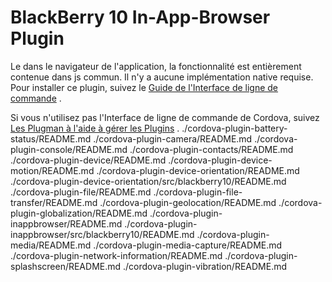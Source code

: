 <!---
 license: Licensed to the Apache Software Foundation (ASF) under one
         or more contributor license agreements.  See the NOTICE file
         distributed with this work for additional information
         regarding copyright ownership.  The ASF licenses this file
         to you under the Apache License, Version 2.0 (the
         "License"); you may not use this file except in compliance
         with the License.  You may obtain a copy of the License at

           http://www.apache.org/licenses/LICENSE-2.0

         Unless required by applicable law or agreed to in writing,
         software distributed under the License is distributed on an
         "AS IS" BASIS, WITHOUT WARRANTIES OR CONDITIONS OF ANY
         KIND, either express or implied.  See the License for the
         specific language governing permissions and limitations
         under the License.
-->

# BlackBerry 10 In-App-Browser Plugin

Le dans le navigateur de l'application, la fonctionnalité est entièrement contenue dans js commun. Il n'y a aucune
implémentation native requise. Pour installer ce plugin, suivez
le [Guide de l'Interface de ligne de commande](http://cordova.apache.org/docs/en/edge/guide_cli_index.md.html#The%20Command-line%20Interface)
.

Si vous n'utilisez pas l'Interface de ligne de commande de Cordova,
suivez [Les Plugman à l'aide à gérer les Plugins](http://cordova.apache.org/docs/en/edge/guide_plugin_ref_plugman.md.html)
. ./cordova-plugin-battery-status/README.md ./cordova-plugin-camera/README.md ./cordova-plugin-console/README.md
./cordova-plugin-contacts/README.md ./cordova-plugin-device/README.md ./cordova-plugin-device-motion/README.md
./cordova-plugin-device-orientation/README.md ./cordova-plugin-device-orientation/src/blackberry10/README.md
./cordova-plugin-file/README.md ./cordova-plugin-file-transfer/README.md ./cordova-plugin-geolocation/README.md
./cordova-plugin-globalization/README.md ./cordova-plugin-inappbrowser/README.md
./cordova-plugin-inappbrowser/src/blackberry10/README.md ./cordova-plugin-media/README.md
./cordova-plugin-media-capture/README.md ./cordova-plugin-network-information/README.md
./cordova-plugin-splashscreen/README.md ./cordova-plugin-vibration/README.md